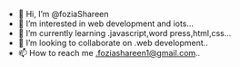 - 👋 Hi, I’m @foziaShareen
- 👀 I’m interested in web development and iots...
- 🌱 I’m currently learning .javascript,word press,html,css...
- 💞️ I’m looking to collaborate on .web development..
- 📫 How to reach me .foziashareen1@gmail.com..


